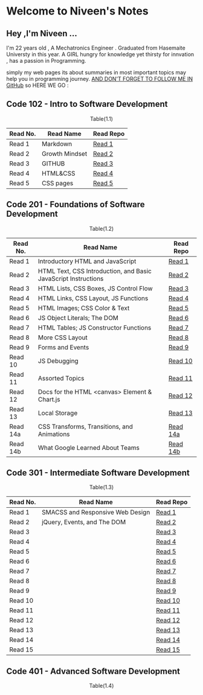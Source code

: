 # Welcome to Niveen's Notes
## Hey ,I'm Niveen ...
I'm 22 years old , A Mechatronics Engineer . Graduated from Hasemaite Universty in this year.
A GIRL hungry for knowledge yet thirsty for innvation , has a passion in Programming.

simply my web pages its about summaries in most important topics may help you in programming journey.
[AND DON'T FORGET TO FOLLOW ME IN GitHub](https://github.com/NiveenAlSmadi) so HERE WE GO :


## Code 102 - Intro to Software Development
<p style="text-align: center;">Table(1.1) </p> 

| Read No. | Read Name | Read Repo |
| --- | --- | --- |
| Read 1 |  Markdown | [Read 1](https://niveenalsmadi.github.io/reading-notes/code102/Learning%20Markdown) |
| Read 2 |  Growth Mindset | [Read 2](https://niveenalsmadi.github.io/reading-notes/code102/Growth) |
| Read 3 |  GITHUB |[Read 3](https://niveenalsmadi.github.io/reading-notes/code102/GITHUB)|
| Read 4 |  HTML&CSS|[Read 4](https://niveenalsmadi.github.io/reading-notes/code102/HTML%26CSS)|
| Read 5 | CSS pages|[Read 5](https://niveenalsmadi.github.io/reading-notes/code102/web%20pages%20with%20CSS)|
   
     
## Code 201 - Foundations of Software Development

 <p style="text-align: center;">Table(1.2) </p> 

| Read No. | Read Name | Read Repo |
| --- | --- | --- |
| Read 1 | Introductory HTML and JavaScript | [Read 1](https://niveenalsmadi.github.io/reading-notes/code201/class-01) |
| Read 2 | HTML Text, CSS Introduction, and Basic JavaScript Instructions | [Read 2](https://niveenalsmadi.github.io/reading-notes/code201/class-02) |
| Read 3 | HTML Lists, CSS Boxes, JS Control Flow | [Read 3](https://niveenalsmadi.github.io/reading-notes/code201/class-03) |
| Read 4 | HTML Links, CSS Layout, JS Functions | [Read 4](https://niveenalsmadi.github.io/reading-notes/code201/class-04) |
| Read 5 | HTML Images; CSS Color & Text | [Read 5](https://niveenalsmadi.github.io/reading-notes/code201/class-05) |
| Read 6 |  JS Object Literals; The DOM | [Read 6](https://niveenalsmadi.github.io/reading-notes/code201/class-06) |
| Read 7 | HTML Tables; JS Constructor Functions | [Read 7](https://niveenalsmadi.github.io/reading-notes/code201/class-07) |
| Read 8 | More CSS Layout | [Read 8](https://niveenalsmadi.github.io/reading-notes/code201/class-08) |
| Read 9 | Forms and Events | [Read 9](https://niveenalsmadi.github.io/reading-notes/code201/class-09) |
| Read 10 | JS Debugging | [Read 10](https://niveenalsmadi.github.io/reading-notes/code201/class-10) |
| Read 11 | Assorted Topics | [Read 11](https://niveenalsmadi.github.io/reading-notes/code201/class-11) |
| Read 12 | Docs for the HTML \<canvas\> Element & Chart.js | [Read 12](https://niveenalsmadi.github.io/reading-notes/code201/class-12) |
| Read 13 | Local Storage | [Read 13](https://niveenalsmadi.github.io/reading-notes/code201/class-13)|
| Read 14a | CSS Transforms, Transitions, and Animations | [Read 14a](https://niveenalsmadi.github.io/reading-notes/code201/class-14a) |
| Read 14b | What Google Learned About Teams | [Read 14b](https://niveenalsmadi.github.io/reading-notes/code201/class-14b)|
                 
## Code 301 - Intermediate Software Development

<p style="text-align: center;">Table(1.3) </p> 

| Read No. | Read Name | Read Repo |
| --- | --- | --- |
| Read 1 | SMACSS and Responsive Web Design | [Read 1](https://niveenalsmadi.github.io/reading-notes/code301/class01) |
| Read 2 |  jQuery, Events, and The DOM| [Read 2](https://niveenalsmadi.github.io/reading-notes/code301/class02) |
| Read 3 | | [Read 3](https://niveenalsmadi.github.io/reading-notes/code301/class-03) |
| Read 4 | | [Read 4](https://niveenalsmadi.github.io/reading-notes/code301/class-04) |
| Read 5 | | [Read 5](https://niveenalsmadi.github.io/reading-notes/code301/class-05) |
| Read 6 | | [Read 6](https://niveenalsmadi.github.io/reading-notes/code301/class-06) |
| Read 7 | | [Read 7](https://niveenalsmadi.github.io/reading-notes/code301/class-07) |
| Read 8 | | [Read 8](https://niveenalsmadi.github.io/reading-notes/code301/class-08) |
| Read 9 | | [Read 9](https://niveenalsmadi.github.io/reading-notes/code301/class-09) |
| Read 10 | | [Read 10](https://niveenalsmadi.github.io/reading-notes/code301/class-10) |
| Read 11 | | [Read 11](https://niveenalsmadi.github.io/reading-notes/code301/class-11) |
| Read 12 | | [Read 12](https://niveenalsmadi.github.io/reading-notes/code301/class-12) |
| Read 13 | | [Read 13](https://niveenalsmadi.github.io/reading-notes/code301/class-13) |
| Read 14 | | [Read 14](https://niveenalsmadi.github.io/reading-notes/code301/class-14) |
| Read 15 | | [Read 15](https://niveenalsmadi.github.io/reading-notes/code301/class-15) |


## Code 401 - Advanced Software Development

<p style="text-align: center;">Table(1.4)</p> 


